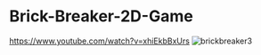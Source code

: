 # Brick-Breaker-2D-Game

https://www.youtube.com/watch?v=xhiEkbBxUrs
![brickbreaker3](https://user-images.githubusercontent.com/45897290/135771850-2a44bfc7-8920-45a2-926a-ba7e9494573c.gif)

